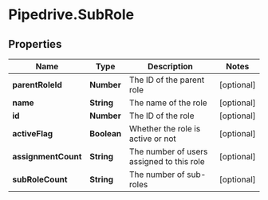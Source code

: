 # Pipedrive.SubRole

## Properties

Name | Type | Description | Notes
------------ | ------------- | ------------- | -------------
**parentRoleId** | **Number** | The ID of the parent role | [optional] 
**name** | **String** | The name of the role | [optional] 
**id** | **Number** | The ID of the role | [optional] 
**activeFlag** | **Boolean** | Whether the role is active or not | [optional] 
**assignmentCount** | **String** | The number of users assigned to this role | [optional] 
**subRoleCount** | **String** | The number of sub-roles | [optional] 



